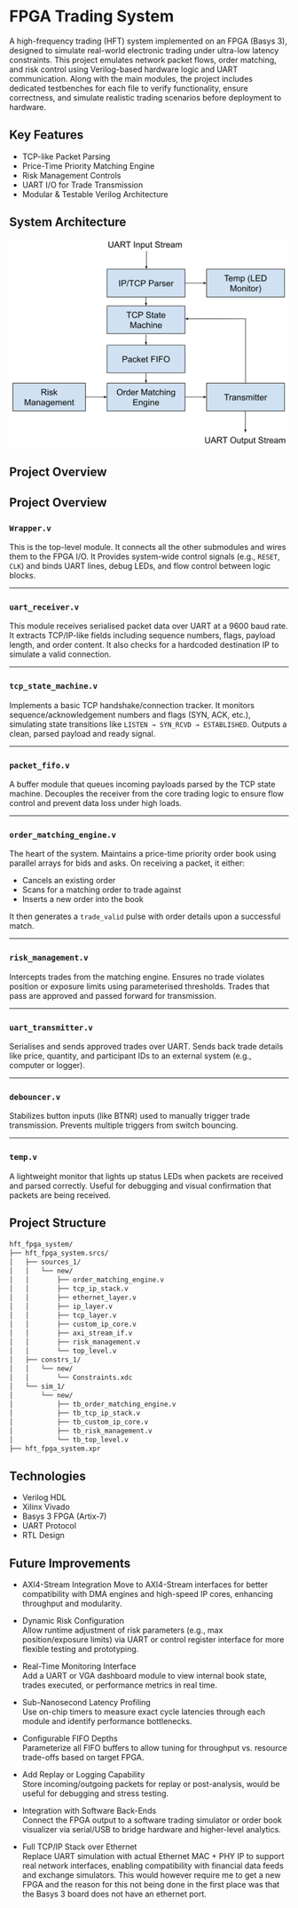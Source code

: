 # FPGA Trading System

A high-frequency trading (HFT) system implemented on an FPGA (Basys 3), designed to simulate real-world electronic trading under ultra-low latency constraints. This project emulates network packet flows, order matching, and risk control using Verilog-based hardware logic and UART communication. Along with the main modules, the project includes dedicated testbenches for each file to verify functionality, ensure correctness, and simulate realistic trading scenarios before deployment to hardware.


## Key Features

- TCP-like Packet Parsing
- Price-Time Priority Matching Engine
- Risk Management Controls
- UART I/O for Trade Transmission
- Modular & Testable Verilog Architecture

## System Architecture

<img src="./System_Architecture.png" alt="System Architecture" width="800"/>

## Project Overview

## Project Overview

### `Wrapper.v`
This is the top-level module. It connects all the other submodules and wires them to the FPGA I/O. It Provides system-wide control signals (e.g., `RESET`, `CLK`) and binds UART lines, debug LEDs, and flow control between logic blocks.

---

### `uart_receiver.v`
This module receives serialised packet data over UART at a 9600 baud rate. It extracts TCP/IP-like fields including sequence numbers, flags, payload length, and order content. It also checks for a hardcoded destination IP to simulate a valid connection.

---

### `tcp_state_machine.v`
Implements a basic TCP handshake/connection tracker. It monitors sequence/acknowledgement numbers and flags (SYN, ACK, etc.), simulating state transitions like `LISTEN → SYN_RCVD → ESTABLISHED`. Outputs a clean, parsed payload and ready signal.

---

### `packet_fifo.v`
A buffer module that queues incoming payloads parsed by the TCP state machine. Decouples the receiver from the core trading logic to ensure flow control and prevent data loss under high loads.

---

### `order_matching_engine.v`
The heart of the system. Maintains a price-time priority order book using parallel arrays for bids and asks. On receiving a packet, it either:
- Cancels an existing order
- Scans for a matching order to trade against
- Inserts a new order into the book

It then generates a `trade_valid` pulse with order details upon a successful match.

---

### `risk_management.v`
Intercepts trades from the matching engine. Ensures no trade violates position or exposure limits using parameterised thresholds. Trades that pass are approved and passed forward for transmission.

---

### `uart_transmitter.v`
Serialises and sends approved trades over UART. Sends back trade details like price, quantity, and participant IDs to an external system (e.g., computer or logger).

---

### `debouncer.v`
Stabilizes button inputs (like BTNR) used to manually trigger trade transmission. Prevents multiple triggers from switch bouncing.

---

### `temp.v`
A lightweight monitor that lights up status LEDs when packets are received and parsed correctly. Useful for debugging and visual confirmation that packets are being received.

## Project Structure

```text
hft_fpga_system/
├── hft_fpga_system.srcs/
│   ├── sources_1/
│   │   └── new/
│   │       ├── order_matching_engine.v
│   │       ├── tcp_ip_stack.v
│   │       ├── ethernet_layer.v
│   │       ├── ip_layer.v
│   │       ├── tcp_layer.v
│   │       ├── custom_ip_core.v
│   │       ├── axi_stream_if.v
│   │       ├── risk_management.v
│   │       └── top_level.v
│   ├── constrs_1/
│   │   └── new/
│   │       └── Constraints.xdc
│   └── sim_1/
│       └── new/
│           ├── tb_order_matching_engine.v
│           ├── tb_tcp_ip_stack.v
│           ├── tb_custom_ip_core.v
│           ├── tb_risk_management.v
│           └── tb_top_level.v
├── hft_fpga_system.xpr
```
## Technologies

- Verilog HDL
- Xilinx Vivado
- Basys 3 FPGA (Artix-7)
- UART Protocol
- RTL Design

## Future Improvements

- AXI4-Stream Integration 
  Move to AXI4-Stream interfaces for better compatibility with DMA engines and high-speed IP cores, enhancing throughput and modularity.

- Dynamic Risk Configuration  
  Allow runtime adjustment of risk parameters (e.g., max position/exposure limits) via UART or control register interface for more flexible testing and prototyping.

- Real-Time Monitoring Interface  
  Add a UART or VGA dashboard module to view internal book state, trades executed, or performance metrics in real time.

- Sub-Nanosecond Latency Profiling  
  Use on-chip timers to measure exact cycle latencies through each module and identify performance bottlenecks.

- Configurable FIFO Depths  
  Parameterize all FIFO buffers to allow tuning for throughput vs. resource trade-offs based on target FPGA.

- Add Replay or Logging Capability  
  Store incoming/outgoing packets for replay or post-analysis, would be useful for debugging and stress testing.

- Integration with Software Back-Ends  
  Connect the FPGA output to a software trading simulator or order book visualizer via serial/USB to bridge hardware and higher-level analytics.

- Full TCP/IP Stack over Ethernet  
  Replace UART simulation with actual Ethernet MAC + PHY IP to support real network interfaces, enabling compatibility with financial data feeds and exchange simulators. This would however require me to get a new FPGA and the reason for this not being done in the first place was that the Basys 3 board does not have an ethernet port.



